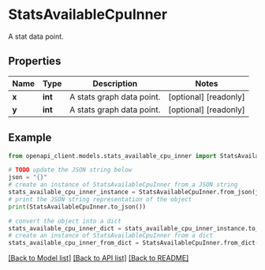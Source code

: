 # StatsAvailableCpuInner

A stat data point.

## Properties

Name | Type | Description | Notes
------------ | ------------- | ------------- | -------------
**x** | **int** | A stats graph data point. | [optional] [readonly] 
**y** | **int** | A stats graph data point. | [optional] [readonly] 

## Example

```python
from openapi_client.models.stats_available_cpu_inner import StatsAvailableCpuInner

# TODO update the JSON string below
json = "{}"
# create an instance of StatsAvailableCpuInner from a JSON string
stats_available_cpu_inner_instance = StatsAvailableCpuInner.from_json(json)
# print the JSON string representation of the object
print(StatsAvailableCpuInner.to_json())

# convert the object into a dict
stats_available_cpu_inner_dict = stats_available_cpu_inner_instance.to_dict()
# create an instance of StatsAvailableCpuInner from a dict
stats_available_cpu_inner_from_dict = StatsAvailableCpuInner.from_dict(stats_available_cpu_inner_dict)
```
[[Back to Model list]](../README.md#documentation-for-models) [[Back to API list]](../README.md#documentation-for-api-endpoints) [[Back to README]](../README.md)


